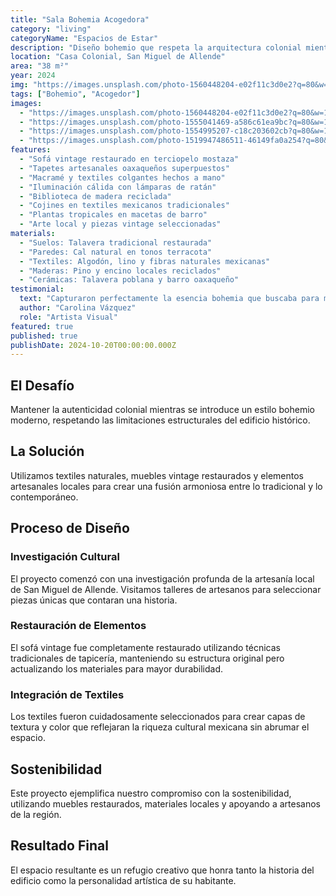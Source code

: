 ```yaml
---
title: "Sala Bohemia Acogedora"
category: "living"
categoryName: "Espacios de Estar"
description: "Diseño bohemio que respeta la arquitectura colonial mientras incorpora elementos contemporáneos. Texturas naturales y colores tierra crean un ambiente cálido y creativo."
location: "Casa Colonial, San Miguel de Allende"
area: "38 m²"
year: 2024
img: "https://images.unsplash.com/photo-1560448204-e02f11c3d0e2?q=80&w=800&auto=format&fit=crop"
tags: ["Bohemio", "Acogedor"]
images:
  - "https://images.unsplash.com/photo-1560448204-e02f11c3d0e2?q=80&w=1200&auto=format&fit=crop"
  - "https://images.unsplash.com/photo-1555041469-a586c61ea9bc?q=80&w=1200&auto=format&fit=crop"
  - "https://images.unsplash.com/photo-1554995207-c18c203602cb?q=80&w=1200&auto=format&fit=crop"
  - "https://images.unsplash.com/photo-1519947486511-46149fa0a254?q=80&w=1200&auto=format&fit=crop"
features:
  - "Sofá vintage restaurado en terciopelo mostaza"
  - "Tapetes artesanales oaxaqueños superpuestos"
  - "Macramé y textiles colgantes hechos a mano"
  - "Iluminación cálida con lámparas de ratán"
  - "Biblioteca de madera reciclada"
  - "Cojines en textiles mexicanos tradicionales"
  - "Plantas tropicales en macetas de barro"
  - "Arte local y piezas vintage seleccionadas"
materials:
  - "Suelos: Talavera tradicional restaurada"
  - "Paredes: Cal natural en tonos terracota"
  - "Textiles: Algodón, lino y fibras naturales mexicanas"
  - "Maderas: Pino y encino locales reciclados"
  - "Cerámicas: Talavera poblana y barro oaxaqueño"
testimonial:
  text: "Capturaron perfectamente la esencia bohemia que buscaba para mi estudio. Es un espacio donde fluye la creatividad y me siento completamente inspirada."
  author: "Carolina Vázquez"
  role: "Artista Visual"
featured: true
published: true
publishDate: 2024-10-20T00:00:00.000Z
---
```


## El Desafío

Mantener la autenticidad colonial mientras se introduce un estilo bohemio moderno, respetando las limitaciones estructurales del edificio histórico.

## La Solución

Utilizamos textiles naturales, muebles vintage restaurados y elementos artesanales locales para crear una fusión armoniosa entre lo tradicional y lo contemporáneo.

## Proceso de Diseño

### Investigación Cultural

El proyecto comenzó con una investigación profunda de la artesanía local de San Miguel de Allende. Visitamos talleres de artesanos para seleccionar piezas únicas que contaran una historia.

### Restauración de Elementos

El sofá vintage fue completamente restaurado utilizando técnicas tradicionales de tapicería, manteniendo su estructura original pero actualizando los materiales para mayor durabilidad.

### Integración de Textiles

Los textiles fueron cuidadosamente seleccionados para crear capas de textura y color que reflejaran la riqueza cultural mexicana sin abrumar el espacio.

## Sostenibilidad

Este proyecto ejemplifica nuestro compromiso con la sostenibilidad, utilizando muebles restaurados, materiales locales y apoyando a artesanos de la región.

## Resultado Final

El espacio resultante es un refugio creativo que honra tanto la historia del edificio como la personalidad artística de su habitante.
